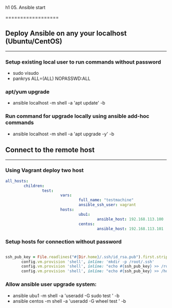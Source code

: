 h1 05. Ansible start

==================

## Deploy Ansible on any your localhost (Ubuntu/CentOS)

------------------

### Setup existing local user to run commands without password

* sudo visudo
* pankrys ALL=(ALL) NOPASSWD:ALL

### apt/yum upgrade

* ansible localhost -m shell -a 'apt update' -b 

### Run command for upgrade locally using ansible add-hoc commands

* ansible localhost -m shell -a 'apt upgrade -y' -b 

## Connect to the remote host

----------------------

### Using Vagrant deploy two host 

```yml
all_hosts:
        children:
                test:
                        vars:
                                full_name: "testmachine"
                                ansible_ssh_user: vagrant
                        hosts:
                                ubu1:
                                        ansible_host: 192.168.113.100
                                centos:
                                        ansible_host: 192.168.113.101

```
### Setup hosts for connection without password

```ruby

ssh_pub_key = File.readlines("#{Dir.home}/.ssh/id_rsa.pub").first.strip
       config.vm.provision 'shell', inline: 'mkdir -p /root/.ssh'
       config.vm.provision 'shell', inline: "echo #{ssh_pub_key} >> /root/.ssh/authorized_keys"
       config.vm.provision 'shell', inline: "echo #{ssh_pub_key} >> /home/vagrant/.ssh/authorized_keys", privileged: false
```
### Allow ansible user upgrade system:

* ansible ubu1 -m shell -a 'useradd -G sudo test ' -b
* ansible centos -m shell -a 'useradd -G wheel test ' -b  


